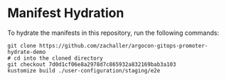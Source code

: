 # Manifest Hydration

To hydrate the manifests in this repository, run the following commands:

```shell
git clone https://github.com/zachaller/argocon-gitops-promoter-hydrate-demo
# cd into the cloned directory
git checkout 7d0d1cf06e8a2978d7c865932a832169bab3a103
kustomize build ./user-configuration/staging/e2e
```
